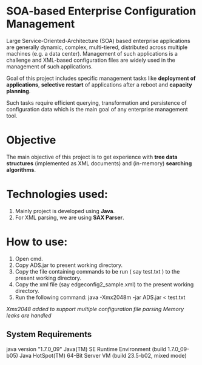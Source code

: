 SOA-based Enterprise Configuration Management
=============================================

Large Service-Oriented-Architecture (SOA) based enterprise applications are generally 
dynamic, complex, multi-tiered, distributed across multiple machines (e.g. a data center). Management
of such applications is a challenge and XML-based configuration files are widely used in the 
management of such applications.

Goal of this project includes specific management tasks like **deployment of applications**,
**selective restart** of applications after a reboot and **capacity planning**. 

Such tasks require efficient querying, transformation and persistence of configuration 
data which is the main goal of any enterprise management tool.

Objective
=========
The main objective of this project is to get experience with **tree data structures** (implemented
as XML documents) and (in-memory) **searching algorithms**.

Technologies used:
==================
1. Mainly project is developed using **Java**.
2. For XML parsing, we are using **SAX Parser**.

How to use:
===========
1. Open cmd.
2. Copy ADS.jar to present working directory.
3. Copy the file containing commands to be run ( say test.txt ) to the present working directory.
4. Copy the xml file (say edgeconfig2_sample.xml) to the present working directory.
5. Run the following command:
	java -Xmx2048m -jar ADS.jar < test.txt

_Xmx2048 added to support multiple configuration file parsing_
_Memory leaks are handled_

System Requirements
-----------------------------------------------------------------
java version "1.7.0_09"
Java(TM) SE Runtime Environment (build 1.7.0_09-b05)
Java HotSpot(TM) 64-Bit Server VM (build 23.5-b02, mixed mode)
